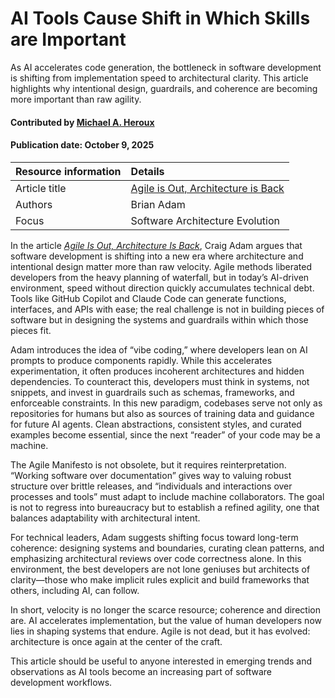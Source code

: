 # AI Tools Cause Shift in Which Skills are Important
<!-- deck text start --> 
As AI accelerates code generation, the bottleneck in software development is shifting from implementation speed to architectural clarity. This article highlights why intentional design, guardrails, and coherence are becoming more important than raw agility.  
<!-- deck text end --> 

#### Contributed by [Michael A. Heroux](https://github.com/maherou)

#### Publication date: October 9, 2025

Resource information | Details
:--- | :--- 
Article title  | [Agile is Out, Architecture is Back](https://medium.com/@craig_32726/agile-is-out-architecture-is-back-7586910ab810)
Authors |Brian Adam
Focus | Software Architecture Evolution

In the article *[Agile Is Out, Architecture Is Back](https://medium.com/@craig_32726/agile-is-out-architecture-is-back-7586910ab810)*, Craig Adam argues that software development is shifting into a new era where architecture and intentional design matter more than raw velocity. Agile methods liberated developers from the heavy planning of waterfall, but in today’s AI-driven environment, speed without direction quickly accumulates technical debt. Tools like GitHub Copilot and Claude Code can generate functions, interfaces, and APIs with ease; the real challenge is not in building pieces of software but in designing the systems and guardrails within which those pieces fit.  

Adam introduces the idea of “vibe coding,” where developers lean on AI prompts to produce components rapidly. While this accelerates experimentation, it often produces incoherent architectures and hidden dependencies. To counteract this, developers must think in systems, not snippets, and invest in guardrails such as schemas, frameworks, and enforceable constraints. In this new paradigm, codebases serve not only as repositories for humans but also as sources of training data and guidance for future AI agents. Clean abstractions, consistent styles, and curated examples become essential, since the next “reader” of your code may be a machine.  

The Agile Manifesto is not obsolete, but it requires reinterpretation. “Working software over documentation” gives way to valuing robust structure over brittle releases, and “individuals and interactions over processes and tools” must adapt to include machine collaborators. The goal is not to regress into bureaucracy but to establish a refined agility, one that balances adaptability with architectural intent.  

For technical leaders, Adam suggests shifting focus toward long-term coherence: designing systems and boundaries, curating clean patterns, and emphasizing architectural reviews over code correctness alone. In this environment, the best developers are not lone geniuses but architects of clarity—those who make implicit rules explicit and build frameworks that others, including AI, can follow.  

In short, velocity is no longer the scarce resource; coherence and direction are. AI accelerates implementation, but the value of human developers now lies in shaping systems that endure. Agile is not dead, but it has evolved: architecture is once again at the center of the craft.  

This article should be useful to anyone interested in emerging trends and observations as AI tools become an increasing part of software development workflows.

<!---
Publish: no
RSS update: 2025-24-10
Topics: ai for software development, software process improvement, software engineering, design
Pinned: no
--->
